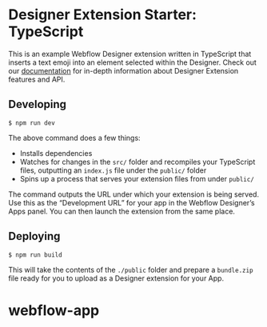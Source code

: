# Designer Extension Starter: TypeScript

This is an example Webflow Designer extension written in TypeScript that inserts a text emoji into an element selected within the Designer. Check out our [documentation](https://developers.webflow.com/designer/reference/introduction) for in-depth information about Designer Extension features and API.

## Developing

```
$ npm run dev
```

The above command does a few things:

- Installs dependencies
- Watches for changes in the `src/` folder and recompiles your TypeScript files, outputting an `index.js` file under the `public/` folder
- Spins up a process that serves your extension files from under `public/`

The command outputs the URL under which your extension is being served. Use this as the “Development URL” for your app in the Webflow Designer’s Apps panel. You can then launch the extension from the same place.

## Deploying

```
$ npm run build
```

This will take the contents of the `./public` folder and prepare a `bundle.zip` file ready for you to upload as a Designer extension for your App.
# webflow-app
